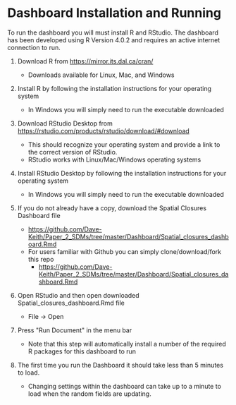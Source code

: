 # Dashboard Installation and Running

To run the dashboard you will must install R and RStudio.  The dashboard has been developed using R Version 4.0.2 and requires an active internet connection to run.

1. Download R from https://mirror.its.dal.ca/cran/ 
    - Downloads available for Linux, Mac, and Windows

2. Install R by following the installation instructions for your operating system
    - In Windows you will simply need to run the executable downloaded

3. Download RStudio Desktop from https://rstudio.com/products/rstudio/download/#download
    - This should recognize your operating system and provide a link to the correct version of RStudio.
    - RStudio works with Linux/Mac/Windows operating systems

4. Install RStudio Desktop by following the installation instructions for your operating system
    - In Windows you will simply need to run the executable downloaded
  
5. If you do not already have a copy, download the Spatial Closures Dashboard file
    - https://github.com/Dave-Keith/Paper_2_SDMs/tree/master/Dashboard/Spatial_closures_dashboard.Rmd
    - For users familiar with Github you can simply clone/download/fork this repo
        - https://github.com/Dave-Keith/Paper_2_SDMs/tree/master/Dashboard/Spatial_closures_dashboard.Rmd
  
6. Open RStudio and then open downloaded Spatial_closures_dashboard.Rmd file
      - File -> Open

7. Press "Run Document" in the menu bar
      - Note that this step will automatically install a number of the required R packages for this dashboard to run
  
8. The first time you run the Dashboard it should take less than 5 minutes to load.
      - Changing settings within the dashboard can take up to a minute to load when the random fields are updating.

